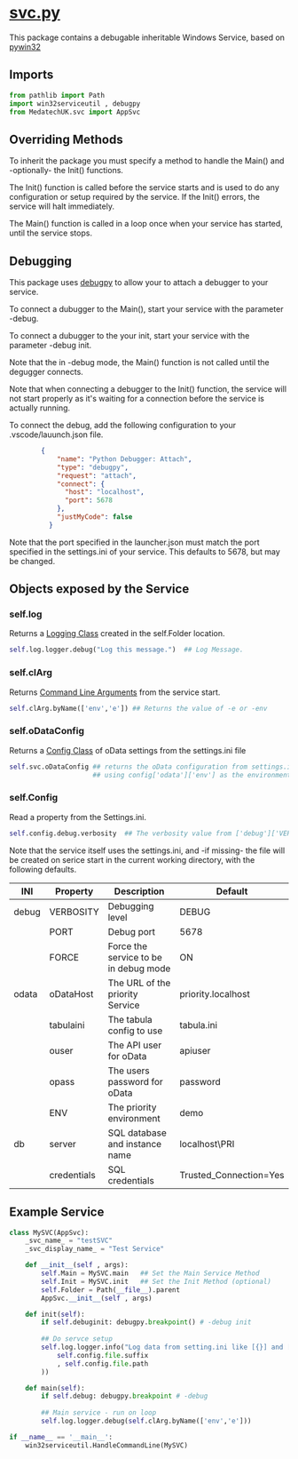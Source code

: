 # [svc.py](../package/src/MedatechUK/svc.py "svc.py")
This package contains a debugable inheritable Windows Service, based on [pywin32](https://pypi.org/project/pywin32/ "pywin32")

## Imports
```python
from pathlib import Path
import win32serviceutil , debugpy
from MedatechUK.svc import AppSvc

```
## Overriding Methods
To inherit the package you must specify a method to handle the Main() and -optionally- the Init() functions.

The Init() function is called before the service starts and is used to do any configuration or setup required by the service. If the Init() errors, the service will halt immediately.

The Main() function is called in a loop once when your service has started, until the service stops.

## Debugging
This package uses [debugpy](https://github.com/microsoft/debugpy "debugpy") to allow your to attach a debugger to your service.

To connect a dubugger to the Main(), start your service with the parameter -debug.

To connect a dubugger to the your init, start your service with the parameter -debug init.

Note that the in -debug mode, the Main() function is not called until the degugger connects.

Note that when connecting a debugger to the Init() function, the service will not start properly as it's waiting for a connection before the service is actually running.

To connect the debug, add the following configuration to your .vscode/lauunch.json file.
```json
        {
            "name": "Python Debugger: Attach",
            "type": "debugpy",
            "request": "attach",            
            "connect": {
              "host": "localhost",
              "port": 5678
            },
            "justMyCode": false
          }
```

Note that the port specified in the launcher.json must match the port specified in the settings.ini of your service. 
This defaults to 5678, but may be changed.

## Objects exposed by the Service

### self.log
Returns a [Logging Class](https://github.com/MedatechUK/Medatech.APY/blob/main/docs/log.md "Logging Class") created in the self.Folder location.
```python
self.log.logger.debug("Log this message.")  ## Log Message.
```

### self.clArg
Returns [Command Line Arguments](https://github.com/MedatechUK/Medatech.APY/blob/main/docs/cl.md "Command Line Arguments") from the service start.
```python
self.clArg.byName(['env','e']) ## Returns the value of -e or -env
```

### self.oDataConfig
Returns a [Config Class](https://github.com/MedatechUK/Medatech.APY/blob/main/docs/oDataConfig.md "Config Class") of oData settings from the settings.ini file
```python
self.svc.oDataConfig ## returns the oData configuration from settings.ini, 
                     ## using config['odata']['env'] as the environment.
```

### self.Config
Read a property from the Settings.ini.
```python
self.config.debug.verbosity  ## The verbosity value from ['debug']['VERBOSITY'] 
```

Note that the service itself uses the settings.ini, and -if missing- the file will be created on serice start in the current working directory, with the following defaults.

| INI   | Property      |Description                     | Default      |
|--------|--------------|--------------------------------|--------------|
| debug  |VERBOSITY     | Debugging level  | DEBUG |
|        |PORT 	        | Debug port | 5678  |
|        |FORCE         | Force the service to be in debug mode | ON |
| odata  |oDataHost     | The URL of the priority Service  | priority.localhost |
|        |tabulaini     | The tabula config to use  | tabula.ini |
|        |ouser         | The API user for oData | apiuser |
|        |opass         | The users password for oData | password |
|        |ENV           | The priority environment  | demo |
| db     |server        | SQL database and instance name  | localhost\PRI |
|        |credentials   | SQL credentials  | Trusted_Connection=Yes |

## Example Service
```python
class MySVC(AppSvc):    
    _svc_name_ = "testSVC"
    _svc_display_name_ = "Test Service"    

    def __init__(self , args):    
        self.Main = MySVC.main   ## Set the Main Service Method
        self.Init = MySVC.init   ## Set the Init Method (optional)
        self.Folder = Path(__file__).parent         
        AppSvc.__init__(self , args)

    def init(self):
        if self.debuginit: debugpy.breakpoint() # -debug init
        
        ## Do servce setup
        self.log.logger.info("Log data from setting.ini like [{}] and [{}].".format( 
            self.config.file.suffix
            , self.config.file.path
        ))         

    def main(self):       
        if self.debug: debugpy.breakpoint # -debug          
        
        ## Main service - run on loop
        self.log.logger.debug(self.clArg.byName(['env','e']))

if __name__ == '__main__':    
    win32serviceutil.HandleCommandLine(MySVC)    

```    
